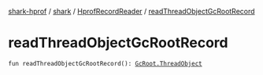 [shark-hprof](../../index.md) / [shark](../index.md) / [HprofRecordReader](index.md) / [readThreadObjectGcRootRecord](./read-thread-object-gc-root-record.md)

# readThreadObjectGcRootRecord

`fun readThreadObjectGcRootRecord(): `[`GcRoot.ThreadObject`](../-gc-root/-thread-object/index.md)